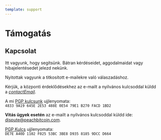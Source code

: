 ```yaml
---
template: support
---
```

<!--[intro]-->
# Támogatás

<!--[contact]-->
## Kapcsolat

Itt vagyunk, hogy segítsünk. Bátran kérdéseidet, aggodalmaidat vagy hibajelentésedet jelezd nekünk.

Nyitottak vagyunk a titkosított e-mailekre való válaszadáshoz.

Kérjük, a központi érdeklődésekhez az e-mailt a nyilvános kulcsoddal küldd a [$contactEmail$](mailto:$contactEmail$).

A mi [PGP kulcsunk](https://keys.openpgp.org/vks/v1/by-fingerprint/48339A19645E2E53488E0E5479E1B270FACD1BD2) ujjlenyomata:<br>
`4833 9A19 645E 2E53 488E 0E54 79E1 B270 FACD 1BD2`

**Vitás ügyek esetén** az e-mailt a nyilvános kulcsoddal küldd ide: [dispute@peachbitcoin.com](mailto:dispute@peachbitcoin.com).

[PGP Kulcs](https://keys.openpgp.org/search?q=DE7EA40D1102F02553BC3BE8D93581859DCCD664) ujjlenyomata:<br>
`DE7E A40D 1102 F025 53BC 3BE8 D935 8185 9DCC D664`
